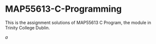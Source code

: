 # MAP55613-C-Programming
This is the assignment solutions of MAP55613 C Program, the module in Trinity College Dublin.

$a$
